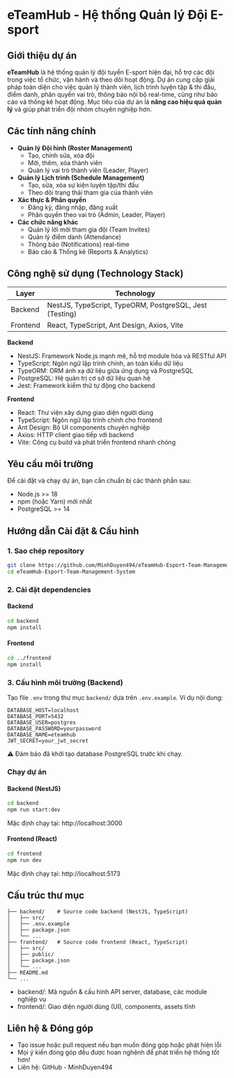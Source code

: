 # eTeamHub - Hệ thống Quản lý Đội E-sport

## Giới thiệu dự án

**eTeamHub** là hệ thống quản lý đội tuyển E-sport hiện đại, hỗ trợ các đội trong việc tổ chức, vận hành và theo dõi hoạt động.
Dự án cung cấp giải pháp toàn diện cho việc quản lý thành viên, lịch trình luyện tập & thi đấu, điểm danh, phân quyền vai trò, thông báo nội bộ real-time, cũng như báo cáo và thống kê hoạt động.
Mục tiêu của dự án là **nâng cao hiệu quả quản lý** và giúp phát triển đội nhóm chuyên nghiệp hơn.

## Các tính năng chính

- **Quản lý Đội hình (Roster Management)**
  - Tạo, chỉnh sửa, xóa đội
  - Mời, thêm, xóa thành viên
  - Quản lý vai trò thành viên (Leader, Player)
- **Quản lý Lịch trình (Schedule Management)**
  - Tạo, sửa, xóa sự kiện luyện tập/thi đấu
  - Theo dõi trạng thái tham gia của thành viên
- **Xác thực & Phân quyền**
  - Đăng ký, đăng nhập, đăng xuất
  - Phân quyền theo vai trò (Admin, Leader, Player)
- **Các chức năng khác**
  - Quản lý lời mời tham gia đội (Team Invites)
  - Quản lý điểm danh (Attendance)
  - Thông báo (Notifications) real-time
  - Báo cáo & Thống kê (Reports & Analytics)

## Công nghệ sử dụng (Technology Stack)

| Layer    | Technology                                              |
| -------- | ------------------------------------------------------- |
| Backend  | NestJS, TypeScript, TypeORM, PostgreSQL, Jest (Testing) |
| Frontend | React, TypeScript, Ant Design, Axios, Vite              |

**Backend**

- NestJS: Framework Node.js mạnh mẽ, hỗ trợ module hóa và RESTful API
- TypeScript: Ngôn ngữ lập trình chính, an toàn kiểu dữ liệu
- TypeORM: ORM ánh xạ dữ liệu giữa ứng dụng và PostgreSQL
- PostgreSQL: Hệ quản trị cơ sở dữ liệu quan hệ
- Jest: Framework kiểm thử tự động cho backend

**Frontend**

- React: Thư viện xây dựng giao diện người dùng
- TypeScript: Ngôn ngữ lập trình chính cho frontend
- Ant Design: Bộ UI components chuyên nghiệp
- Axios: HTTP client giao tiếp với backend
- Vite: Công cụ build và phát triển frontend nhanh chóng

## Yêu cầu môi trường

Để cài đặt và chạy dự án, bạn cần chuẩn bị các thành phần sau:

- Node.js >= 18
- npm (hoặc Yarn) mới nhất
- PostgreSQL >= 14

## Hướng dẫn Cài đặt & Cấu hình

### 1. Sao chép repository

```bash
git clone https://github.com/MinhDuyen494/eTeamHub-Esport-Team-Management-System.git
cd eTeamHub-Esport-Team-Management-System
```

### 2. Cài đặt dependencies

#### Backend

```bash
cd backend
npm install
```

#### Frontend

```bash
cd ../frontend
npm install
```

### 3. Cấu hình môi trường (Backend)

Tạo file `.env` trong thư mục `backend/` dựa trên `.env.example`.
Ví dụ nội dung:

```env
DATABASE_HOST=localhost
DATABASE_PORT=5432
DATABASE_USER=postgres
DATABASE_PASSWORD=yourpassword
DATABASE_NAME=eteamhub
JWT_SECRET=your_jwt_secret
```

⚠️ Đảm bảo đã khởi tạo database PostgreSQL trước khi chạy.

### Chạy dự án

#### Backend (NestJS)

```bash
cd backend
npm run start:dev
```

Mặc định chạy tại: http://localhost:3000

#### Frontend (React)

```bash
cd frontend
npm run dev
```

Mặc định chạy tại: http://localhost:5173

## Cấu trúc thư mục

```
├── backend/    # Source code backend (NestJS, TypeScript)
│   ├── src/
│   ├── .env.example
│   ├── package.json
│   └── ...
├── frontend/   # Source code frontend (React, TypeScript)
│   ├── src/
│   ├── public/
│   ├── package.json
│   └── ...
├── README.md
└── ...
```

- backend/: Mã nguồn & cấu hình API server, database, các module nghiệp vụ
- frontend/: Giao diện người dùng (UI), components, assets tĩnh

## Liên hệ & Đóng góp

- Tạo issue hoặc pull request nếu bạn muốn đóng góp hoặc phát hiện lỗi
- Mọi ý kiến đóng góp đều được hoan nghênh để phát triển hệ thống tốt hơn!
- Liên hệ: GitHub - MinhDuyen494

